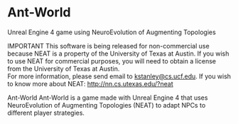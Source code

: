 # Ant-World
Unreal Engine 4 game using NeuroEvolution of Augmenting Topologies

IMPORTANT
This software is being released for non-commercial use because NEAT is a property of the University of Texas at Austin.
If you wish to use NEAT for commercial purposes, you will need to obtain a license from the University of Texas at Austin.  
For more information, please send email to kstanley@cs.ucf.edu.
If you wish to know more about NEAT: http://nn.cs.utexas.edu/?neat

Ant-World
Ant-World is a game made with Unreal Engine 4 that uses NeuroEvolution of Augmenting Topologies (NEAT) to adapt NPCs to different player strategies.
